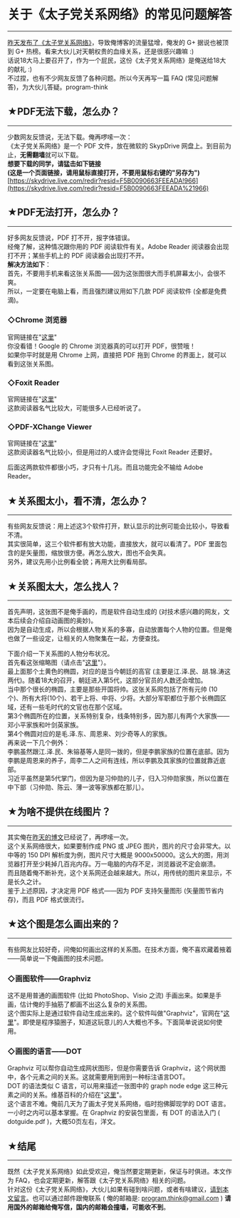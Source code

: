 # 关于《太子党关系网络》的常见问题解答 

-----

 [昨天发布了《太子党关系网络》](http://program-think.blogspot.com/2012/11/princelings.html)，导致俺博客的流量猛增，俺发的 G+ 据说也被顶到 G+ 热榜。看来大伙儿对天朝权贵的血缘关系，还是很感兴趣嘛 :)  
 话说18大马上要召开了，作为一个屁民，这份《太子党关系网络》是俺送给18大的献礼 :)  
 不过捏，也有不少网友反馈了各种问题。所以今天再写一篇 FAQ (常见问题解答)，为大伙儿答疑。program-think  
   
 ## ★PDF无法下载，怎么办？
-------------

  
 少数网友反馈说，无法下载。俺再啰嗦一次：  
 《太子党关系网络》是一个 PDF 文件，放在微软的 SkypDrive 网盘上。到目前为止，**无需翻墙**就可以下载。  
 **想要下载的同学，请猛击如下链接   
 (这是一个页面链接，请用鼠标直接打开，不要用鼠标右键的"另存为")** 
 [https://skydrive.live.com/redir?resid=F5B0090663FEEADA!966](https://skydrive.live.com/redir?resid=F5B0090663FEEADA%21966)  
   
 ## ★PDF无法打开，怎么办？
-------------

  
 好多网友反馈说，PDF 打不开，报字体错误。  
 经俺了解，这种情况跟你用的 PDF 阅读软件有关。Adobe Reader 阅读器会出现打不开；某些手机上的 PDF 阅读器会出现打不开。  
 **解决方法如下**：  
 首先，不要用手机来看这张关系图——因为这张图很大而手机屏幕太小，会很不爽。  
 所以，一定要在电脑上看，而且强烈建议用如下几款 PDF 阅读软件 (全都是免费滴)。  
   
 ### ◇Chrome 浏览器

  
 官网链接在"[这里](https://www.google.com/chrome/)"  
 你没看错！Google 的 Chrome 浏览器真的可以打开 PDF，很赞哦！  
 如果你平时就是用 Chrome 上网，直接把 PDF 拖到 Chrome 的界面上，就可以看到这张关系图。  
   
 ### ◇Foxit Reader

  
 官网链接在"[这里](http://www.foxitsoftware.com/Secure_PDF_Reader/)"  
 这款阅读器名气比较大，可能很多人已经听说了。  
   
 ### ◇PDF-XChange Viewer

  
 官网链接在"[这里](http://www.tracker-software.com/product/pdf-xchange-viewer)"  
 这款阅读器名气比较小，但是用过的人或许会觉得比 Foxit Reader 还要好。  
   
 后面这两款软件都很小巧，才只有十几兆。而且功能完全不输给 Adobe Reader。  
   
 ## ★关系图太小，看不清，怎么办？
---------------

  
 有些网友反馈说：用上述这3个软件打开，默认显示的比例可能会比较小，导致看不清。  
 其实很简单，这三个软件都有放大功能，直接放大，就可以看清了。PDF 里面包含的是矢量图，缩放很方便。再怎么放大，图也不会失真。  
 另外，建议先用小比例看全貌；再用大比例看局部。  
   
 ## ★关系图太大，怎么找人？
------------

  
 首先声明，这张图不是俺手画的，而是软件自动生成的 (对技术感兴趣的网友，文本后续会介绍自动画图的奥妙)。  
 因为是自动生成，所以会根据人物关系的多寡，自动放置每个人物的位置。但是俺也做了一些设定，让相关的人物聚集在一起，方便查找。  
   
 下面介绍一下关系图的人物分布状况。  
 首先看这张缩略图（请点击"[这里](//lh4.googleusercontent.com/95tmcRSwOoQFEEu-s0dWxj8grQvR7crPSS8paJ4ZI_dxjlAd9X0xHLofq9rNczU__CoT0pZaQzOEpSddCpBQ6aUAVNHVCw5mLptCMFOz2i-4zBkdaTupnjeHkt0)"）。  
 最上面那个土黄色的椭圆，对应的是当今朝廷的高官 (主要是江.泽.民、胡.锦.涛这两代)。随着18大的召开，朝廷进入第5代，这部分官员的人数还会增加。  
 当中那个很长的椭圆，主要是那些开国将帅。这张关系网包括了所有元帅 (10个)、所有大将(10个)、若干上将、中将、少将。大部分军职都位于那个长椭圆区域，还有一些毛时代的文官也在那个区域。  
 第3个椭圆所在的位置，关系特别复杂，线条特别多，因为那儿有两个大家族——邓小平家族和叶剑英家族。  
 第4个椭圆对应的是毛.泽.东、周恩来、刘少奇等人的家族。  
 再来说一下几个例外：  
 李鹏虽然跟江.泽.民、朱镕基等人是同一拨的，但是李鹏家族的位置在底部。因为李鹏是周恩来的养子，周李二人之间有连线，所以李鹏及其家族的位置就靠近底部。  
 习近平虽然是第5代掌门，但因为是习仲勋的儿子，归入习仲勋家族，所以位置在中下部（习仲勋、陈云、薄一波等家族都在那儿）。  
   
 ## ★为啥不提供在线图片？
-----------

  
 其实俺在[昨天的博文](http://program-think.blogspot.com/2012/11/princelings.html)已经说了，再啰嗦一次。  
 这个关系网络很大，如果要制作成 PNG 或 JPEG 图片，图片的尺寸会非常大。以中等的 150 DPI 解析度为例，图片尺寸大概是 9000x50000。这么大的图，用浏览器打开至少耗掉几百兆内存。万一电脑的内存不足，浏览器说不定会崩溃。  
 而且随着俺不断补充，这个关系网还会越来越大。所以，用传统的图片来显示，不是长久之计。  
 鉴于上述原因，才决定用 PDF 格式——因为 PDF 支持矢量图形 (矢量图节省内存)，而且 PDF 格式很流行。  
   
 ## ★这个图是怎么画出来的？
------------

  
 有些网友比较好奇，问俺如何画出这样的关系图。在技术方面，俺不喜欢藏着掖着——简单说一下俺画图的技术问题。  
   
 ### ◇画图软件——Graphviz

  
 这不是用普通的画图软件 (比如 PhotoShop、Visio 之流) 手画出来。如果是手画，估计俺的手抽筋了都画不出这么复杂的关系图。  
 这个图实际上是通过软件自动生成出来的。这个软件叫做"Graphviz"，官网在"[这里](http://www.graphviz.org/)"。即使是程序猿圈子，知道这玩意儿的人大概也不多。下面简单说说如何使用。  
   
 ### ◇画图的语言——DOT

  
 Graphviz 可以帮你自动生成网状图形，但是你需要告诉 Graphviz，这个网状图中，各个元素之间的关系。这就需要用到用到一种标注语言DOT。  
 DOT 的语法类似 C 语言，可以用来描述一张图中的 graph node edge 这三种元素之间的关系。维基百科的介绍在"[这里](https://en.wikipedia.org/wiki/DOT_language)"。  
 这个语言不难。俺前几天为了画太子党关系网络，临时抱佛脚现学的 DOT 语言。一小时之内可以基本掌握。在 Graphviz 的安装包里面，有 DOT 的语法入门 ( dotguide.pdf )，大概50页左右，洋文。  
   
 ## ★结尾
---

  
 既然《太子党关系网络》如此受欢迎，俺当然要定期更新，保证与时俱进。本文作为 FAQ，也会定期更新，解答跟《太子党关系网络》相关的问题。  
 针对这份《太子党关系网络》，大伙儿如果有碰到啥问题，或者有啥建议，[请到本文留言](http://program-think.blogspot.com/2012/11/princelings-faq.html)。也可以通过邮件跟俺联系 ( 俺的邮箱是: [program.think@gmail.com](mailto:program.think@gmail.com) ) **请用国外的邮箱给俺写信，国内的邮箱会撞墙，可能收不到**。 